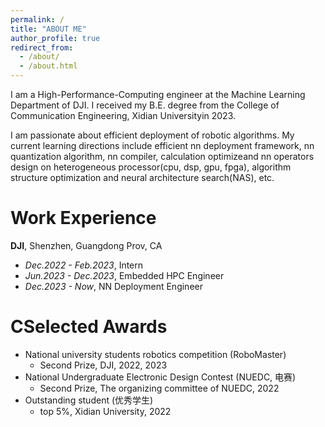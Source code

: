 ```yaml
---
permalink: /
title: "ABOUT ME"
author_profile: true
redirect_from: 
  - /about/
  - /about.html
---
```


I am a High-Performance-Computing engineer at the Machine Learning Department of DJI. I received my B.E. degree from the College of Communication Engineering, Xidian Universityin 2023.

I am passionate about efficient deployment of robotic algorithms. My current learning directions include efficient nn deployment framework, nn quantization algorithm, nn compiler, calculation optimizeand nn operators design on heterogeneous processor(cpu, dsp, gpu, fpga), algorithm structure optimization and neural architecture search(NAS), etc.

Work Experience
======
**DJI**, Shenzhen, Guangdong Prov, CA
- _Dec.2022 - Feb.2023_, Intern
- _Jun.2023 - Dec.2023_, Embedded HPC Engineer
- _Dec.2023 - Now_, NN Deployment Engineer

CSelected Awards
======
- National university students robotics competition (RoboMaster)
  - Second Prize, DJI, 2022, 2023
- National Undergraduate Electronic Design Contest (NUEDC, 电赛)
  - Second Prize, The organizing committee of NUEDC, 2022
- Outstanding student (优秀学生)
  - top 5%, Xidian University, 2022
